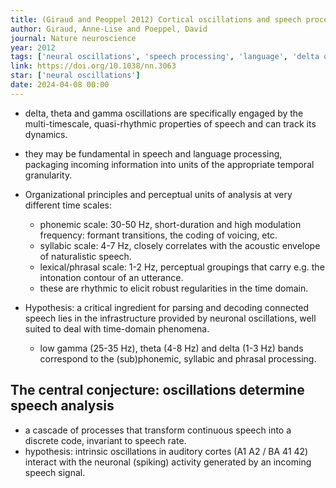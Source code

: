 ```yaml
---
title: (Giraud and Peoppel 2012) Cortical oscillations and speech processing - emerging computational principles and operations
author: Giraud, Anne-Lise and Poeppel, David
journal: Nature neuroscience
year: 2012
tags: ['neural oscillations', 'speech processing', 'language', 'delta oscillations', 'theta oscillations', 'gamma oscillations']
link: https://doi.org/10.1038/nn.3063
star: ['neural oscillations']
date: 2024-04-08 00:00
---
```


- delta, theta and gamma oscillations are specifically engaged by the multi-timescale, quasi-rhythmic properties of speech and can track its dynamics.
- they may be fundamental in speech and language processing, packaging incoming information into units of the appropriate temporal granularity. 

- Organizational principles and perceptual units of analysis at very different time scales:
    - phonemic scale: 30-50 Hz, short-duration and high modulation frequency: formant transitions, the coding of voicing, etc.
    - syllabic scale: 4-7 Hz, closely correlates with the acoustic envelope of naturalistic speech.
    - lexical/phrasal scale: 1-2 Hz, perceptual groupings that carry e.g. the intonation contour of an utterance.
    - these are rhythmic to elicit robust regularities in the time domain.

- Hypothesis: a critical ingredient for parsing and decoding connected speech lies in the infrastructure provided by neuronal oscillations, well suited to deal with time-domain phenomena. 
    - low gamma (25-35 Hz), theta (4-8 Hz) and delta (1-3 Hz) bands correspond to the (sub)phonemic, syllabic and phrasal processing.

## The central conjecture: oscillations determine speech analysis

- a cascade of processes that transform continuous speech into a discrete code, invariant to speech rate. 
- hypothesis: intrinsic oscillations in auditory cortes (A1 A2 / BA 41 42) interact with the neuronal (spiking) activity generated by an incoming speech signal. 